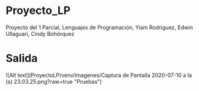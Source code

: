# Proyecto_LP
 Proyecto del 1 Parcial, Lenguajes de Programación, Yiam Rodriguez, Edwin Ullaguari, Cindy Bohórquez 
# Salida
![Alt text](ProyectoLP/venv/imagenes/Captura de Pantalla 2020-07-10 a la (s) 23.03.25.png?raw=true "Pruebas")
